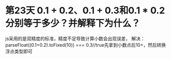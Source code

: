 # 第23天 0.1 + 0.2、0.1 + 0.3和0.1 * 0.2分别等于多少？并解释下为什么？
js采用的是双精度的标准，精度不足导致计算小数会出现误差，
解决：parseFloat((0.1+0.2).toFixed(10)) === 0.3//true先拿到小数点后10+，然后转换浮点类型即可